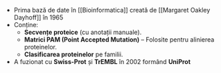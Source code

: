 - Prima bază de date în [[Bioinformatica]] creată de [[Margaret Oakley Dayhoff]] în 1965
- Conține:
	- **Secvențe proteice** (cu anotații manuale).
	- **Matrici PAM (Point Accepted Mutation)** – Folosite pentru alinierea proteinelor.
	- **Clasificarea proteinelor** pe familii.
- A fuzionat cu **Swiss-Prot** și **TrEMBL** în 2002 formând **UniProt**
